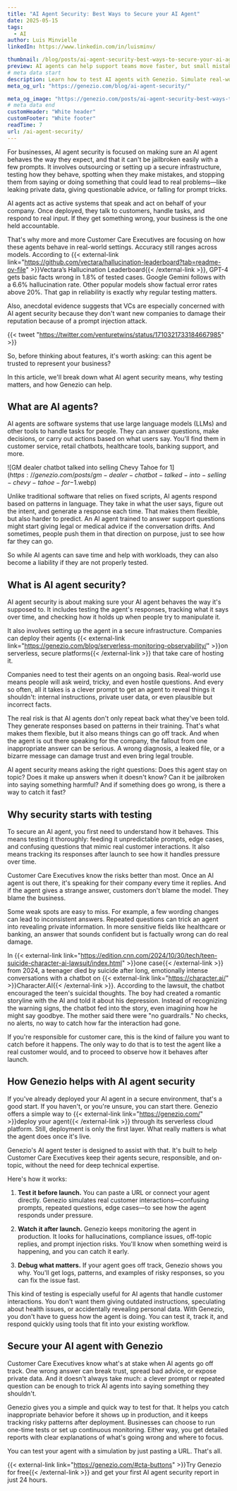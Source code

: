 ```yaml
---
title: "AI Agent Security: Best Ways to Secure your AI Agent"
date: 2025-05-15
tags:
  - AI
author: Luis Minvielle
linkedIn: https://www.linkedin.com/in/luisminv/

thumbnail: /blog/posts/ai-agent-security-best-ways-to-secure-your-ai-agent.webp
preview: AI agents can help support teams move faster, but small mistakes can carry big risks. Genezio lets businesses and Customer Care Executives test AI agents for accuracy, compliance, and behavior in real-world scenarios.
# meta data start
description: Learn how to test AI agents with Genezio. Simulate real-world scenarios, check accuracy, and catch anomalies before they reach your customers.
meta_og_url: "https://genezio.com/blog/ai-agent-security/"

meta_og_image: "https://genezio.com/posts/ai-agent-security-best-ways-to-secure-your-ai-agent.webp"
# meta data end
customHeader: "White header"
customFooter: "White footer"
readTime: 7
url: /ai-agent-security/
---
```


For businesses, AI agent security is focused on making sure an AI agent behaves the way they expect, and that it can't be jailbroken easily with a few prompts. It involves outsourcing or setting up a secure infrastructure, testing how they behave, spotting when they make mistakes, and stopping them from saying or doing something that could lead to real problems—like leaking private data, giving questionable advice, or falling for prompt tricks.

AI agents act as active systems that speak and act on behalf of your company. Once deployed, they talk to customers, handle tasks, and respond to real input. If they get something wrong, your business is the one held accountable.

That's why more and more Customer Care Executives are focusing on how these agents behave in real-world settings. Accuracy still ranges across models. According to {{< external-link link="<https://github.com/vectara/hallucination-leaderboard?tab=readme-ov-file>" >}}Vectara’s Hallucination Leaderboard{{< /external-link >}}, GPT-4 gets basic facts wrong in 1.8% of tested cases. Google Gemini follows with a 6.6% hallucination rate. Other popular models show factual error rates above 20%. That gap in reliability is exactly why regular testing matters.

Also, anecdotal evidence suggests that VCs are especially concerned with AI agent security because they don't want new companies to damage their reputation because of a prompt injection attack.

{{< tweet "<https://twitter.com/venturetwins/status/1710321733184667985>" >}}

So, before thinking about features, it's worth asking: can this agent be trusted to represent your business?

In this article, we'll break down what AI agent security means, why testing matters, and how Genezio can help.

## What are AI agents?

AI agents are software systems that use large language models (LLMs) and other tools to handle tasks for people. They can answer questions, make decisions, or carry out actions based on what users say. You'll find them in customer service, retail chatbots, healthcare tools, banking support, and more.

![GM dealer chatbot talked into selling Chevy Tahoe for $1](https://genezio.com/posts/gm-dealer-chatbot-talked-into-selling-chevy-tahoe-for-$1.webp)

Unlike traditional software that relies on fixed scripts, AI agents respond based on patterns in language. They take in what the user says, figure out the intent, and generate a response each time. That makes them flexible, but also harder to predict. An AI agent trained to answer support questions might start giving legal or medical advice if the conversation drifts. And sometimes, people push them in that direction on purpose, just to see how far they can go.

So while AI agents can save time and help with workloads, they can also become a liability if they are not properly tested.

## What is AI agent security?

AI agent security is about making sure your AI agent behaves the way it's supposed to. It includes testing the agent's responses, tracking what it says over time, and checking how it holds up when people try to manipulate it.

It also involves setting up the agent in a secure infrastructure. Companies can deploy their agents {{< external-link link="<https://genezio.com/blog/serverless-monitoring-observability/>" >}}on serverless, secure platforms{{< /external-link >}} that take care of hosting it.

Companies need to test their agents on an ongoing basis. Real-world use means people will ask weird, tricky, and even hostile questions. And every so often, all it takes is a clever prompt to get an agent to reveal things it shouldn't: internal instructions, private user data, or even plausible but incorrect facts.

The real risk is that AI agents don't only repeat back what they've been told. They generate responses based on patterns in their training. That's what makes them flexible, but it also means things can go off track. And when the agent is out there speaking for the company, the fallout from one inappropriate answer can be serious. A wrong diagnosis, a leaked file, or a bizarre message can damage trust and even bring legal trouble.

AI agent security means asking the right questions: Does this agent stay on topic? Does it make up answers when it doesn't know? Can it be jailbroken into saying something harmful? And if something does go wrong, is there a way to catch it fast?

## Why security starts with testing

To secure an AI agent, you first need to understand how it behaves. This means testing it thoroughly: feeding it unpredictable prompts, edge cases, and confusing questions that mimic real customer interactions. It also means tracking its responses after launch to see how it handles pressure over time.

Customer Care Executives know the risks better than most. Once an AI agent is out there, it's speaking for their company every time it replies. And if the agent gives a strange answer, customers don't blame the model. They blame the business.

Some weak spots are easy to miss. For example, a few wording changes can lead to inconsistent answers. Repeated questions can trick an agent into revealing private information. In more sensitive fields like healthcare or banking, an answer that sounds confident but is factually wrong can do real damage.

In {{< external-link link="<https://edition.cnn.com/2024/10/30/tech/teen-suicide-character-ai-lawsuit/index.html>" >}}one case{{< /external-link >}} from 2024, a teenager died by suicide after long, emotionally intense conversations with a chatbot on {{< external-link link="<https://character.ai/>" >}}Character.AI{{< /external-link >}}. According to the lawsuit, the chatbot encouraged the teen's suicidal thoughts. The boy had created a romantic storyline with the AI and told it about his depression. Instead of recognizing the warning signs, the chatbot fed into the story, even imagining how he might say goodbye. The mother said there were "no guardrails." No checks, no alerts, no way to catch how far the interaction had gone.

If you're responsible for customer care, this is the kind of failure you want to catch before it happens. The only way to do that is to test the agent like a real customer would, and to proceed to observe how it behaves after launch.

## How Genezio helps with AI agent security

If you've already deployed your AI agent in a secure environment, that's a good start. If you haven't, or you're unsure, you can start there. Genezio offers a simple way to {{< external-link link="<https://genezio.com/>" >}}deploy your agent{{< /external-link >}} through its serverless cloud platform. Still, deployment is only the first layer. What really matters is what the agent does once it's live.

Genezio's AI agent tester is designed to assist with that. It's built to help Customer Care Executives keep their agents secure, responsible, and on-topic, without the need for deep technical expertise.

Here's how it works:

1. **Test it before launch.** You can paste a URL or connect your agent directly. Genezio simulates real customer interactions—confusing prompts, repeated questions, edge cases—to see how the agent responds under pressure.

2. **Watch it after launch.** Genezio keeps monitoring the agent in production. It looks for hallucinations, compliance issues, off-topic replies, and prompt injection risks. You'll know when something weird is happening, and you can catch it early.

3. **Debug what matters.** If your agent goes off track, Genezio shows you why. You'll get logs, patterns, and examples of risky responses, so you can fix the issue fast.

This kind of testing is especially useful for AI agents that handle customer interactions. You don't want them giving outdated instructions, speculating about health issues, or accidentally revealing personal data. With Genezio, you don't have to guess how the agent is doing. You can test it, track it, and respond quickly using tools that fit into your existing workflow.

## Secure your AI agent with Genezio

Customer Care Executives know what's at stake when AI agents go off track. One wrong answer can break trust, spread bad advice, or expose private data. And it doesn't always take much: a clever prompt or repeated question can be enough to trick AI agents into saying something they shouldn't.

Genezio gives you a simple and quick way to test for that. It helps you catch inappropriate behavior before it shows up in production, and it keeps tracking risky patterns after deployment. Businesses can choose to run one-time tests or set up continuous monitoring. Either way, you get detailed reports with clear explanations of what's going wrong and where to focus.

You can test your agent with a simulation by just pasting a URL. That's all.

{{< external-link link="<https://genezio.com/#cta-buttons>" >}}Try Genezio for free{{< /external-link >}} and get your first AI agent security report in just 24 hours.
